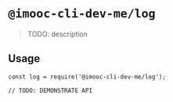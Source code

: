 # `@imooc-cli-dev-me/log`

> TODO: description

## Usage

```
const log = require('@imooc-cli-dev-me/log');

// TODO: DEMONSTRATE API
```
